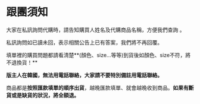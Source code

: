 # 跟團須知

大家在私訊詢問代購時，請告知購買人姓名及代購商品名稱，方便我們查詢 。

私訊詢問如已讀未回，表示相關公告上已有答案，我們將不再回覆。

填單裡的購買問題都請看清楚**\(顏色、size...等等\)到貨後如顏色、size不符，將不退換貨！**

**版主人在韓國，無法用電話聯絡，大家請不要特別備註用電話聯絡。**

商品都是**按照匯款填單的順序出貨**，越晚匯款填單、就會越晚收到商品。**如果有斷貨或是缺貨的狀況，將全額退。**

